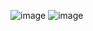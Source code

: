 ![image](https://user-images.githubusercontent.com/22098113/70794567-42930580-1de1-11ea-9619-6f77d93b2be4.png)
![image](https://user-images.githubusercontent.com/22098113/70794619-622a2e00-1de1-11ea-850f-38fe3dc1c40a.png)
